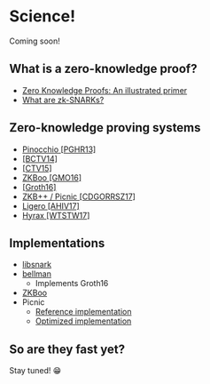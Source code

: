 # Science!

Coming soon!

## What is a zero-knowledge proof?

- [Zero Knowledge Proofs: An illustrated primer](https://blog.cryptographyengineering.com/2014/11/27/zero-knowledge-proofs-illustrated-primer/)
- [What are zk-SNARKs?](https://z.cash/technology/zksnarks.html)

## Zero-knowledge proving systems

- [Pinocchio [PGHR13]](https://eprint.iacr.org/2013/279.pdf)
- [[BCTV14]](https://eprint.iacr.org/2014/595)
- [[CTV15]](https://eprint.iacr.org/2015/377)
- [ZKBoo [GMO16]](https://eprint.iacr.org/2016/163.pdf)
- [[Groth16]](https://eprint.iacr.org/2016/260.pdf)
- [ZKB++ / Picnic [CDGORRSZ17]](https://eprint.iacr.org/2017/279.pdf)
- [Ligero [AHIV17]](https://acmccs.github.io/papers/p2087-amesA.pdf)
- [Hyrax [WTSTW17]](https://eprint.iacr.org/2017/1132.pdf)

## Implementations

- [libsnark](https://github.com/scipr-lab/libsnark)
- [bellman](https://github.com/ebfull/bellman/)
  - Implements Groth16
- [ZKBoo](https://github.com/Sobuno/ZKBoo)
- Picnic
  - [Reference implementation](https://github.com/Microsoft/Picnic)
  - [Optimized implementation](https://github.com/IAIK/Picnic)

## So are they fast yet?

Stay tuned! 😁

